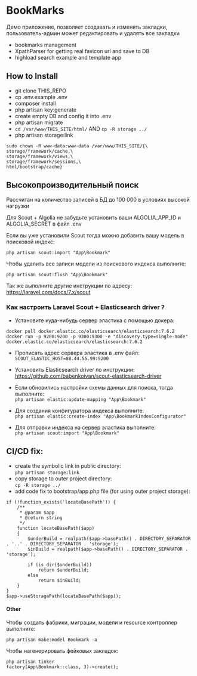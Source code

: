 # BookMarks
Демо приложение, позволяет создавать и изменять закладки, пользователь-админ может редактировать и удалять все закладки  
- bookmarks management
- XpathParser for getting real favicon url and save to DB
- highload search example and template app

## How to Install

- git clone THIS_REPO
- cp .env.example .env
- composer install
- php artisan key:generate
- create empty DB and config it into .env
- php artisan migrate
- `cd /var/www/THIS_SITE/html/` AND `cp -R storage ../`
- php artisan storage:link

```
sudo chown -R www-data:www-data /var/www/THIS_SITE/{\
storage/framework/cache,\
storage/framework/views,\
storage/framework/sessions,\
html/bootstrap/cache}
```

## Высокопроизводительный поиск
Рассчитан на количество записей в БД до 100 000 в условиях высокой нагрузки  

Для Scout + Algolia не забудьте установить ваши ALGOLIA_APP_ID и ALGOLIA_SECRET в файл .env  

Если вы уже установили Scout тогда можно добавить вашу модель в поисковой индекс:  
```
php artisan scout:import "App\Bookmark"
```
Чтобы удалить все записи модели из поискового индекса выполните:
```
php artisan scout:flush "App\Bookmark"
```
Так же выполните другие инструкции по адресу: 
https://laravel.com/docs/7.x/scout  

### Как настроить Laravel Scout + Elasticsearch driver ?
- Установите куда-нибудь сервер эластика с помощью докера:
```
docker pull docker.elastic.co/elasticsearch/elasticsearch:7.6.2  
docker run -p 9200:9200 -p 9300:9300 -e "discovery.type=single-node" docker.elastic.co/elasticsearch/elasticsearch:7.6.2  
```

- Прописать адрес сервера эластика в .env файл:      
    `SCOUT_ELASTIC_HOST=88.44.55.99:9200`

- Установить Elasticsearch driver по инструкции: https://github.com/babenkoivan/scout-elasticsearch-driver

- Если обновились настройки схемы данных для поиска, тогда выполните:  
`php artisan elastic:update-mapping "App\Bookmark"`
- Для создания конфигуратора индекса выполните:  
`php artisan elastic:create-index "App\BookmarkIndexConfigurator"`
- Для отправки индекса на сервер эластика выполните:  
`php artisan scout:import "App\Bookmark"`

## CI/CD fix:
- create the symbolic link in public directory:  
```php artisan storage:link```
- copy storage to outer project directory:  
```cp -R storage ../```
- add code fix to bootstrap/app.php file (for using outer project storage):
```
if (!function_exists('locateBasePath')) {
    /**
     * @param $app
     * @return string
     */
    function locateBasePath($app)
    {
        $underBuild = realpath($app->basePath() . DIRECTORY_SEPARATOR . '..' . DIRECTORY_SEPARATOR . 'storage');
        $inBuild = realpath($app->basePath() . DIRECTORY_SEPARATOR . 'storage');

        if (is_dir($underBuild))
            return $underBuild;
        else
            return $inBuild;
    }
}
$app->useStoragePath(locateBasePath($app));
```

#### Other
Чтобы создать фабрики, миграции, модели и resource контроллер выполните:
```
php artisan make:model Bookmark -a
```
Чтобы нагенерировать фейковых закладок:
```
php artisan tinker
factory(App\Bookmark::class, 3)->create(); 
```
